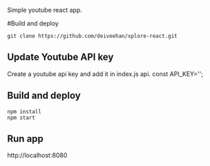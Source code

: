 Simple youtube react app. 

#Build and deploy

```shell
git clone https://github.com/deiveehan/xplore-react.git
```

## Update Youtube API key
Create a youtube api key and add it in index.js api. 
const API_KEY='<enter-your-api-key>';

## Build and deploy
```shell
npm install
npm start

```

## Run app
http://localhost:8080
